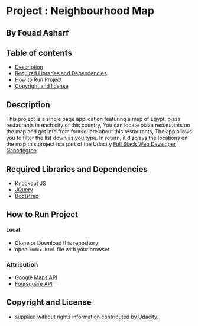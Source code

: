 # Project : Neighbourhood Map
## By  Fouad Asharf

## Table of contents
- [Description](#description)
- [Required Libraries and Dependencies](#required-libraries-and-dependencies)
- [How to Run Project](#how-to-run-project)
- [Copyright and license](#copyright-and-license)

## Description
This project is a single page application featuring a map of Egypt, pizza restaurants in each city of this country, You can locate pizza restaurants on the map and get info from foursquare about this restaurants, The app allows you to filter the list down as you type. In return, it displays the locations on the map,this project is a part of the Udacity [Full Stack Web Developer
Nanodegree](https://www.udacity.com/course/full-stack-web-developer-nanodegree--nd004).


## Required Libraries and Dependencies
* [Knockout JS](http://knockoutjs.com/)
* [JQuery](https://jquery.com/)
* [Bootstrap](https://getbootstrap.com/docs/3.3/)


## How to Run Project

#### Local
* Clone or Download this repository
* open `index.html` file with your browser

### Attribution
* [Google Maps API](https://developers.google.com/maps/)
* [Foursquare API](https://developer.foursquare.com/)


## Copyright and License
- supplied without rights information contributed by [Udacity](http://www.udacity.com).
